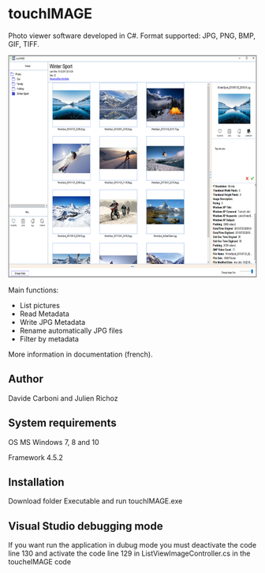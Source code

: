 # touchIMAGE
Photo viewer software developed in C#. Format supported: JPG, PNG, BMP, GIF, TIFF.

<img src="/Screenshot/TouchImagePresentation2.jpg" height="450px">

Main functions:
+ List pictures
+ Read Metadata
+ Write JPG Metadata
+ Rename automatically JPG files
+ Filter by metadata

More information in documentation (french).
## Author
Davide Carboni and Julien Richoz
## System requirements
OS MS Windows 7, 8 and 10

Framework 4.5.2
## Installation
Download folder Executable and run touchIMAGE.exe

## Visual Studio debugging mode
If you want run the application in dubug mode you must deactivate the code line 130 and activate the code line 129 in ListViewImageController.cs in the toucheIMAGE code
